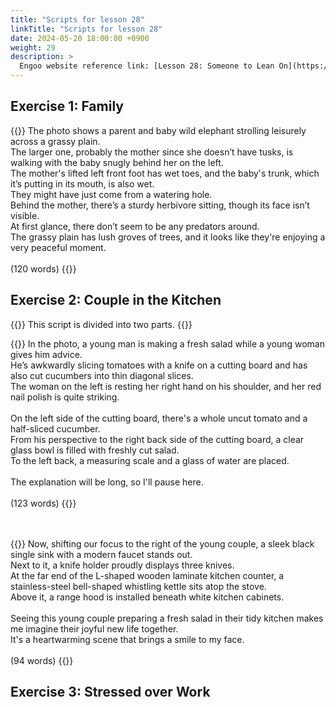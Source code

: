 ```yaml
---
title: "Scripts for lesson 28"
linkTitle: "Scripts for lesson 28"
date: 2024-05-20 18:00:00 +0900
weight: 29
description: >
  Engoo website reference link: [Lesson 28: Someone to Lean On](https://engoo.com/app/lessons/describing-pictures-intermediate-describing-pictures-someone-to-lean-on/P35soEBNEeeS3GsP6D5GYw?category_id=P_HriMOnEeifo0O-yMP42w&course_id=ZZasjsOnEeiHZVOMC0VfdA)
---
```


## Exercise 1: Family

{{<card header="**Script**">}}
The photo shows a parent and baby wild elephant strolling leisurely across a grassy plain. <br/>
The larger one, probably the mother since she doesn’t have tusks, is walking with the baby snugly behind her on the left. <br/>
The mother's lifted left front foot has wet toes, and the baby's trunk, which it’s putting in its mouth, is also wet.<br/>
They might have just come from a watering hole. <br/>
Behind the mother, there’s a sturdy herbivore sitting, though its face isn’t visible. <br/>
At first glance, there don’t seem to be any predators around. <br/>
The grassy plain has lush groves of trees, and it looks like they're enjoying a very peaceful moment.<br/>
<br/>
(120 words)
{{</card>}}


## Exercise 2: Couple in the Kitchen

{{<alert>}}
This script is divided into two parts.
{{</alert>}}

{{<card header="**1st script**">}}
In the photo, a young man is making a fresh salad while a young woman gives him advice. <br/>
He’s awkwardly slicing tomatoes with a knife on a cutting board and has also cut cucumbers into thin diagonal slices.<br/>
The woman on the left is resting her right hand on his shoulder, and her red nail polish is quite striking.<br/>
<br/>
On the left side of the cutting board, there's a whole uncut tomato and a half-sliced cucumber. <br/>
From his perspective to the right back side of the cutting board, a clear glass bowl is filled with freshly cut salad. <br/>
To the left back, a measuring scale and a glass of water are placed.<br/>
<br/>
The explanation will be long, so I'll pause here.<br/>
<br/>
(123 words)
{{</card>}}

　

{{<card header="**2nd script**">}}
Now, shifting our focus to the right of the young couple, a sleek black single sink with a modern faucet stands out. <br/>
Next to it, a knife holder proudly displays three knives. <br/>
At the far end of the L-shaped wooden laminate kitchen counter, a stainless-steel bell-shaped whistling kettle sits atop the stove. <br/>
Above it, a range hood is installed beneath white kitchen cabinets.<br/>
<br/>
Seeing this young couple preparing a fresh salad in their tidy kitchen makes me imagine their joyful new life together. <br/>
It's a heartwarming scene that brings a smile to my face.<br/>
<br/>
(94 words)
{{</card>}}

## Exercise 3: Stressed over Work

